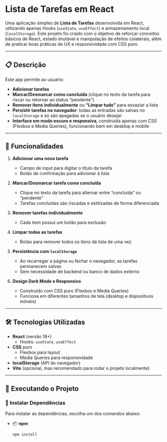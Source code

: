 # Lista de Tarefas em React

Uma aplicação simples de **Lista de Tarefas** desenvolvida em React, utilizando apenas Hooks (`useState`, `useEffect`) e armazenamento local (`localStorage`). Este projeto foi criado com o objetivo de reforçar conceitos básicos de React, estado imutável e manipulação de efeitos colaterais, além de praticar boas práticas de UX e responsividade com CSS puro.

---

## 📋 Descrição

Este app permite ao usuário:

- **Adicionar tarefas**  
- **Marcar/Desmarcar como concluída** (clique no texto da tarefa para riscar ou retornar ao status “pendente”)  
- **Remover itens individualmente** ou **“Limpar tudo”** para esvaziar a lista  
- **Persistir tarefas no navegador**: todas as entradas são salvas no `localStorage` e só são apagadas se o usuário desejar  
- **Interface em modo escuro e responsiva**, construída apenas com CSS (Flexbox e Media Queries), funcionando bem em desktop e mobile

---

## 🚀 Funcionalidades

1. **Adicionar uma nova tarefa**  
   - Campo de input para digitar o título da tarefa  
   - Botão de confirmação para adicionar à lista  

2. **Marcar/Desmarcar tarefa como concluída**  
   - Clique no texto da tarefa para alternar entre “concluída” ou “pendente”  
   - Tarefas concluídas são riscadas e estilizadas de forma diferenciada  

3. **Remover tarefas individualmente**  
   - Cada item possui um botão para exclusão  

4. **Limpar todas as tarefas**  
   - Botão para remover todos os itens da lista de uma vez  

5. **Persistência com `localStorage`**  
   - Ao recarregar a página ou fechar o navegador, as tarefas permanecem salvas  
   - Sem necessidade de backend ou banco de dados externo  

6. **Design Dark Mode e Responsivo**  
   - Construído com CSS puro (Flexbox e Media Queries)  
   - Funciona em diferentes tamanhos de tela (desktop e dispositivos móveis)  

---

## 🛠 Tecnologias Utilizadas

- **React** (versão 18+)
  - Hooks: `useState`, `useEffect`
- **CSS** puro
  - Flexbox para layout
  - Media Queries para responsividade
- **localStorage** (API do navegador)
- **Vite** (opcional, mas recomendado para rodar o projeto localmente)

---

## 🚀 Executando o Projeto

### 💾 Instalar Dependências

Para instalar as dependências, escolha um dos comandos abaixo:

- 📦 **npm**
  ```bash
  npm install
